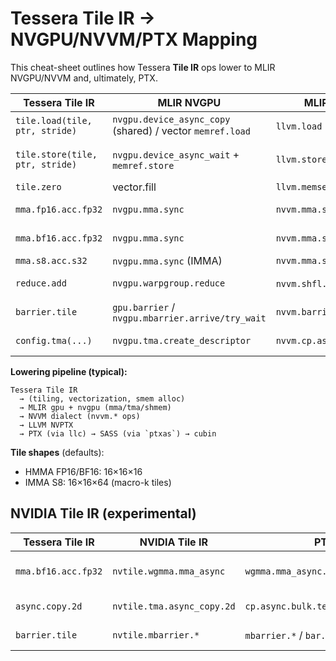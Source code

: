 <!-- MERGE_BEGIN -->
# Tessera Tile IR → NVGPU/NVVM/PTX Mapping

This cheat-sheet outlines how Tessera **Tile IR** ops lower to MLIR NVGPU/NVVM and, ultimately, PTX.

| Tessera Tile IR | MLIR NVGPU | MLIR NVVM / LLVM | PTX / SASS | Notes |
|---|---|---|---|---|
| `tile.load(tile, ptr, stride)` | `nvgpu.device_async_copy` (shared) / vector `memref.load` | `llvm.load` + addrspaces | `ld.global`, `ld.shared` | Use addrspaces 1 (global), 3 (shared). |
| `tile.store(tile, ptr, stride)` | `nvgpu.device_async_wait` + `memref.store` | `llvm.store` | `st.global`, `st.shared` | Hopper uses TMA via `nvgpu.tma.async_load` for 2D tiles. |
| `tile.zero` | vector.fill | `llvm.memset` | `memset`/`st` loop | Zero shared/regs. |
| `mma.fp16.acc.fp32` | `nvgpu.mma.sync` | `nvvm.mma.sync` | `mma.sync.aligned.m16n16k16.row.col.f16.f16.f32` | Tensor Core HMMA FP16. |
| `mma.bf16.acc.fp32` | `nvgpu.mma.sync` | `nvvm.mma.sync` | `mma.sync.aligned.m16n16k16.row.col.bf16.bf16.f32` | Ampere+ BF16 HMMA. |
| `mma.s8.acc.s32` | `nvgpu.mma.sync` (IMMA) | `nvvm.mma.sync` | `mma.sync.aligned.m16n16k16.row.col.s8.s8.s32` | INT8 Tensor Cores. |
| `reduce.add` | `nvgpu.warpgroup.reduce` | `nvvm.shfl.sync`/`llvm.intrinsics` | `shfl.sync` | Warp/wargroup reductions. |
| `barrier.tile` | `gpu.barrier` / `nvgpu.mbarrier.arrive/try_wait` | `nvvm.barrier0` | `bar.sync` | For shared memory tile sync. |
| `config.tma(...)` | `nvgpu.tma.create_descriptor` | `nvvm.cp.async.bulk.tensor.*` | `cp.async.bulk.tensor.*` | Hopper TMA copies (2D/3D). |

**Lowering pipeline (typical):**

```
Tessera Tile IR
  → (tiling, vectorization, smem alloc)
  → MLIR gpu + nvgpu (mma/tma/shmem)
  → NVVM dialect (nvvm.* ops)
  → LLVM NVPTX
  → PTX (via llc) → SASS (via `ptxas`) → cubin
```

**Tile shapes** (defaults):
- HMMA FP16/BF16: 16×16×16
- IMMA S8: 16×16×64 (macro-k tiles)

<!-- MERGE_END -->


## NVIDIA Tile IR (experimental)

| Tessera Tile IR | NVIDIA Tile IR | PTX | Notes |
|---|---|---|---|
| `mma.bf16.acc.fp32` | `nvtile.wgmma.mma_async` | `wgmma.mma_async.*.bf16.bf16.f32` | Hopper+ warp-group MMA |
| `async.copy.2d` | `nvtile.tma.async_copy.2d` | `cp.async.bulk.tensor.2d` | Uses TMA descriptor |
| `barrier.tile` | `nvtile.mbarrier.*` | `mbarrier.*` / `bar.sync` | Cooperative sync |
